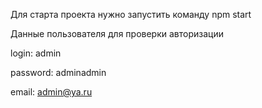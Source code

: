 Для старта проекта нужно запустить команду npm start

Данные пользователя для проверки авторизации

login: admin

password: adminadmin

email: admin@ya.ru
